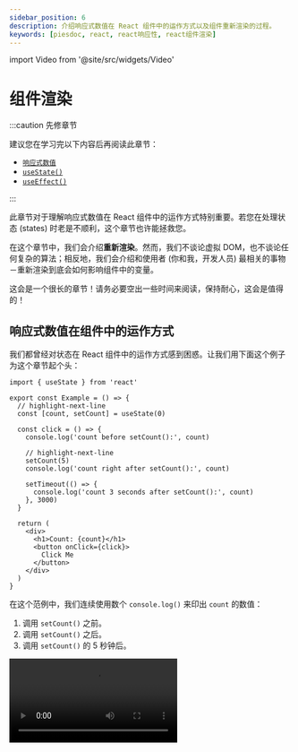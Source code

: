 ```yaml
---
sidebar_position: 6
description: 介绍响应式数值在 React 组件中的运作方式以及组件重新渲染的过程。
keywords: [piesdoc, react, react响应性, react组件渲染]
---
```


import Video from '@site/src/widgets/Video'

# 组件渲染

:::caution 先修章节

建议您在学习完以下内容后再阅读此章节：

- [`响应式数值`](./reactive-values)
- [`useState()`](./use-state)
- [`useEffect()`](./use-effect)

:::

此章节对于理解响应式数值在 React 组件中的运作方式特别重要。若您在处理状态 (states) 时老是不顺利，这个章节也许能拯救您。

在这个章节中，我们会介绍**重新渲染**。然而，我们不谈论虚拟 DOM，也不谈论任何复杂的算法；相反地，我们会介绍和使用者 (你和我，开发人员) 最相关的事物－重新渲染到底会如何影响组件中的变量。

这会是一个很长的章节！请务必要空出一些时间来阅读，保持耐心，这会是值得的！

## 响应式数值在组件中的运作方式

我们都曾经对状态在 React 组件中的运作方式感到困惑。让我们用下面这个例子为这个章节起个头：

```tsx showLineNumbers
import { useState } from 'react'

export const Example = () => {
  // highlight-next-line
  const [count, setCount] = useState(0)

  const click = () => {
    console.log('count before setCount():', count)

    // highlight-next-line
    setCount(5)
    console.log('count right after setCount():', count)
    
    setTimeout(() => {
      console.log('count 3 seconds after setCount():', count)
    }, 3000)
  }

  return (
    <div>
      <h1>Count: {count}</h1>
      <button onClick={click}>
        Click Me
      </button>
    </div>
  )
}
```

在这个范例中，我们连续使用数个 `console.log()` 来印出 `count` 的数值：

1. 调用 `setCount()` 之前。
2. 调用 `setCount()` 之后。
3. 调用 `setCount()` 的 5 秒钟后。

<Video src="/video/react/component-rendering_state-with-timeout.mov" />

在[响应式数值](./reactive-values)的[其中一个范例](./reactive-values#响应式数值范例)中，我们已经知道 `setState()` 这种函数所造成的变化并不会立即生效，因此目前看到第二个 `console.log()` 显示 `0` 是可以接受的 (我们会在[下方](#响应式数值何时会被更新)解释导致这个现象的原因！)。但是为何在上面的影片中，即使我们清楚的看见画面上的数字已经从 `0` 变成了 `5`，`console.log()` 却还是显示 `0` 呢？

在 React 组件中，**每一次的渲染都有他自己的属性、状态及所有东西**。若用个简单的方式来比喻，这就像是在每次渲染前都会做一次**寻找并取代**。

:::caution

请注意，「寻找并取代」的说法只是一个虚构的概念，目的是为了让您能快速了解组件重新渲染后会产生什么样的结果，它并不是 React 的实际运作逻辑。

:::

让我们以组件中的 `click()` 函数来当做例子：

```ts showLineNumbers
const click = () => {
  console.log('count before setCount():', count)

  setCount(5)
  console.log('count right after setCount():', count)
  
  setTimeout(() => {
    console.log('count 3 seconds after setCount():', count)
  }, 3000)
}
```

在首次渲染中，`count` 的值为 `0`。这代表在这次渲染中，组件中所有的 `count` 都会被「取代」成 `0`。以下代码展示了组件在这次渲染中是如何定义 `click()`：

```ts showLineNumbers
const click = () => {
  // highlight-next-line
  console.log('count before setCount():', 0)

  setCount(5)
  // highlight-next-line
  console.log('count right after setCount():', 0)
  
  setTimeout(() => {
    // highlight-next-line
    console.log('count 3 seconds after setCount():', 0)
  }, 3000)
}
```

注意这里所有的 `count` 都被换成了 `0`。这就是为什么明明 `count` 在画面上显示的是 `5`，在主控台中显示的却是 `0`。

以下是另一个出于相同原因而「坏掉」的例子：

```ts showLineNumbers
import { useState } from 'react'

const [count, setCount] = useState(0)

const click = () => {
  // highlight-start
  setCount(count + 1)
  setCount(count + 1)
  setCount(count + 1)
  // highlight-end
}
```

在这个范例中，当 `click()` 被运行后，`count` 的值将会是 `1` 而非 `3`。这是为什么呢？

由于 `count` 的初始值为 `0`，`click()` 中所有的 `setCount(count + 1)` 都会被解读成 `setCount(0 + 1)`。因此，在首次渲染中，组件会将 `click()` 定义成一个运行 `setCount(0 + 1)` 三次的函数，导致 `count` 的值被更新成 `1` 而非 `3`。

从这些范例中，我们学到了非常重要的一课－在 React 组件中，**所有事物都照着渲染运作**，而非时间。**响应式数值只能代表组件在某次渲染时的状态**。这就是为什么组件需要**重新渲染**。但是重新渲染到底做了什么？

## 组件重新渲染时会发生什么事？

就如同我们在[响应式数值](./reactive-values#渲染是什么意思)中所提到的，重新渲染指的是首次渲染之后的任何渲染。但是当组件重新渲染时到底发生了什么事？我们可以透过对 counter app 的逐次渲染进行分析来了解组件重新渲染时会发生什么事：

```tsx showLineNumbers
import { useState } from 'react'

export const Example = () => {
  // highlight-next-line
  const [count, setCount] = useState(0)

  // highlight-next-line
  const countPlusFive = count + 5

  // highlight-next-line
  const increment = () => {
    setCount(count + 1)
  }

  return (
    <div>
      <h1>Count: {count}</h1>
      <h2>Count + 5: {countPlusFive}</h2>
      <button onClick={increment}>
        Increment
      </button>
    </div>
  )
}
```

首先，我们来看看这个组件有哪些成员：

- 响应式数值
  - 属性 (props)
    - 无
  - 状态 (states)
    1. `count`
- 非响应式数值
  - [参考](./use-ref)
    - 无
  - 一般数值 (组件中所有既非响应式，也非参考的数值)
    1. `countPlusFive`
    2. `increment()`

这个组件中唯一的状态是 `count`，我们可以透过点击 "Increment" 按钮来更新他。

<Video src="/video/react/component-rendering_counter-app.mov" height="200px" />

### 首次渲染 (初始化)

在首次渲染中，React 会依照以下步骤初始化组件：

1. 运行 `const [count, setCount] = useState(0)` 来声明 `count` 和 `setCount()`。
2. 运行 `const countPlusFive = count + 5` 来声明 `countPlusFive`。
    - 由于 `count` 的初始值是 `0`，`countPlusFive` 在这次渲染中会被定义为 `0 + 5`。
3. 运行 `const increment = () => { ... }` 来声明 `increment()`。
    - 由于 `count` 的初始值是 `0`，`setCount(count + 1)` 在这次渲染中会被解读为 `setCount(0 + 1)`。
4. 绑定所有必要的数值到返回区的 JSX 元素上，同时渲染所有子组件并返回结果。

### 第二次渲染 (首次重新渲染)

在 "Increment" 按钮被点击一次之后，`count` 的数值会从 `0` 被更新到 `1`。由于 `count` 是一个响应式数值，这个变动会造成组件重新渲染。因此，React 会从上到下再次运行组件中所有的代码来达到重新渲染：

1. 运行 `const [count, setCount] = useState(0)` 来声明 `count` 和 `setCount()`。由于 `useState()` 内部运作机制的缘故，`count` 和 `setCount()` 仍然会指向和前一次渲染相同的变量；我们只是将它们赋予到和前一次渲染中相同名称的新变量上。
2. 运行 `const countPlusFive = count + 5` 来声明 `countPlusFive`。
    - 由于 `count` 已经从 `0` 被更新到 `1` 了，所以这次渲染中的 `count + 5` 会被解读为 `1 + 5`，也就是 `6`。
3. 运行 `const increment = () => { ... }` 来声明 `increment()`。
    - 由于 `count` 已经从 `0` 被更新到 `1` 了，所以这次渲染中的 `setCount(count + 1)` 会被解读为 `setCount(1 + 1)`。
4. 绑定所有必要的数值到返回区的 JSX 元素上，同时重新渲染所有子组件并返回结果。

任何后续的渲染都会遵循与第一次重新渲染相同的步骤，无一例外。

如您所见，渲染和重新渲染其实没有这么不同；他们都依照相同的规则－从上到下运行组件中的代码。因此，在每次渲染中，**所有东西都会被重新声明，唯一的差别是他们的值是如何被决定的**。请记住：

- 响应式数值在同次渲染中永远不会改变。换句话说，**在每次渲染中，响应式数值可以被当做常数看待**；他们只会在下一次渲染中被改变。
- **虽然所有东西在每次的渲染中都会被重新声明，但是这并不代表所有变量所指向的记忆体位置都会和前一次渲染不同**。您可以使用像是 [`useMemo()`](./optimization-functions#usememo) 和 [`useCallback()`](./optimization-functions#usecallback) 等记忆函数来让变量在不同的渲染中指向相同的记忆体位置。

:::caution

由于所有东西都会在组件重新渲染时被重新声明，因此在组件中使用他们时要格外小心。

- 注意变量之间的相等性

  若我们在组件中声明一个未被记忆的非[原始型别](https://developer.mozilla.org/en-US/docs/Glossary/Primitive)数值，并且用它来当做子组件的属性，这将会导致子组件上的 [`memo()`](./optimization-functions#memo) 失效。举例来说：

  ```tsx showLineNumbers
  import { Child } from './Child'

  export const Example = () => {
    // 小心！
    // `user` 在每次渲染中都会指向不同的物件。
    // highlight-next-line
    const user = {
      age: 5,
    }

    // 小心！
    // `sayHi()` 在每次渲染中也会指向不同的物件！
    // highlight-next-line
    const sayHi = () => {
      console.log('Hi')
    }

    return (
      <div>
        {/* highlight-next-line */}
        <Child user={user} sayHi={sayHi} />
      </div>
    )
  }
  ```

- 小心使用返回 JSX 元素的内部函数。请看以下范例：

  ```tsx showLineNumbers
  import { Child } from './Child'

  export const Example = () => {
    // highlight-next-line
    const View = () => <Child />

    return (
      <div>
        {/* highlight-start */}
        <View />
        {View()}
        {/* highlight-end */}
      </div>
    )
  }
  ```

  在这个范例中，我们声明了一个名为 `View` 的函数，他返回一个 JSX 元素 `<Child />`，这是挺常见的写法。然而，您可能没有注意到，我们正在一个函数组件 (`Example`) 中定义另外一个函数组件 (`View`)！

  虽然 `<View />` 和 `{View()}` 都会渲染出 `<Child />`，但由于每次的渲染都有着它自己的 `View` 函数，React 会将每次渲染的 `<View />` 当成是一个「新」组件的新实体，导致他随着重新渲染而被卸载又重新挂载。如果 `View` 返回的是一个较消耗资源的组件，这可能会对效能产生影响。

  <Video src="/video/react/component-rendering_render-method-1.mov" />

  相反地，`{View()}` 的写法就不会出现这种情况，因为他并不会被当成一个组件看待；他只是调用 `View` 函数所返回的结果。

  <Video src="/video/react/component-rendering_render-method-2.mov" />
  
  因此，如果在组件中声明的函数返回的是 JSX 元素，我们建议使用 `{View()}` 的写法来渲染他而非 `<View />` 以避免不必要的卸载和挂载。
  
:::

### 渲染是递归的

**渲染是递归的**，例如：

```tsx showLineNumbers
import { Child } from './Child'

export const Parent = () => (
  <div>
    {/* highlight-next-line */}
    <Child />
  </div>
)
```

在这个范例中，每当 `Parent` 重新渲染，`Child` 也会跟着重新渲染；接着 `Child` 的子组件也会重新渲染，依此类推，直到 DOM 树中的最后一个组件也重新渲染。有时候这是合理的，因为子组件可能会使用父组件的状态当做属性，但有时却不会。请看以下范例：

```tsx showLineNumbers
import { useState } from 'react'
import { Child } from './Child'

export const Parent = () => {
  const [count, setCount] = useState(0)

  const increment = () => {
    setCount(count + 1)
  }

  return (
    <div>
      <h1>Count: {count}</h1>
      <button onClick={increment}>
        Increment
      </button>
      {/* highlight-next-line */}
      <Child />
    </div>
  )
}
```

<Video src="/video/react/component-rendering_rendering-is-recursive.mov" />

在这个范例中，`Child` 并没有使用 `Parent` 的任何状态当做属性；然而，每当 `Parent` 重新渲染，`Child` 也会跟着重新渲染。在大部分情况下这是可以接受的，因为 `Child` 可能不是一个相当消耗资源的组件；但如果他是，`Parent` 的重新渲染会导致 `Child` 也重新渲染就不理想了。那么，是否有办法可以改变这种行为，让 `Child` 不会随着 `Parent` 一起重新渲染呢？

一种方法是使用记忆函数来记忆 `Child` 的渲染结果，我们会在[效能优化函数](./optimization-functions)中介绍他们。另一个方法是使用 React 组件中的 `children` 属性。

### `children` 属性

`children` 属性有什么用途？在原生 HTML 中，我们可以在一个 DOM 节点底下放置许多其他的 DOM 节点，例如：

```html showLineNumbers
<div>
  <!-- highlight-start -->
  <label>...</label>
  <span>...</span>
  <!-- highlight-end -->
</div>
```

这个规则同样适用于 React 组件；我们可以在一个 DOM 节点或是组件底下放置许多其他的 DOM 节点或是组件。例如：

```tsx showLineNumbers
import { Parent } from './Parent'
import { Child } from './Child'

export const Example = () => {
  return (
    <Parent>
      {/* highlight-next-line */}
      <Child />
    </Parent>
  )
}
```

在这个范例中，尽管 `Child` 被包裹在 `<Parent></Parent>` 里面，但是负责渲染 `Child` 的组件会是 `Example` 而非 `Parent`。这是因为 `Child` 被写在 `Example` 的返回区中。因此，只有在 `Example` 重新渲染时，`Child` 才会跟着重新渲染，`Parent` 的重新渲染对 `Child` 则没有任何影响。

但是，这个解决方案需要经过正确的设定才会生效。在 React 中，包裹在组件里面的内容并不会自动显示；相反地，这些内容会被当做是 `children` 属性传递给组件。如果我们没有在组件中明确的使用这个 `children` 属性，就不会发生任何事情，就像其他未被使用的属性一样。

:::info

若您使用的是 TypeScript，当任何内容被包裹在组件当中时，您可能会看见一个错误 `Type '{ children: Element; }' has no properties in common with type 'IntrinsicAttributes'`。要解决这个错误，除了在组件中新增一个 `children` 属性并依照我们的需求赋予型别，我们也可以使用内建的 `PropsWithChildren` 型别来达到目的：

```tsx showLineNumbers
// highlight-next-line
import { PropsWithChildren } from 'react'

type IParentProps = PropsWithChildren<{
  // 加入任何您需要的属性
}>

// highlight-next-line
export const Parent = ({ children }: IParentProps) => {
  // ...
}
```

:::

现在我们需要做的就是从 `Parent` 的属性中取出 `children` 并将他放置在我们想要他显示的地方：

```tsx showLineNumbers
import { useState, PropsWithChildren } from 'react'

// highlight-next-line
export const Parent = ({ children }: PropsWithChildren) => {
  const [count, setCount] = useState(0)

  const increment = () => {
    setCount(count + 1)
  }

  return (
    <div>
      <h1>Count: {count}</h1>
      <button onClick={increment}>
        Increment
      </button>
      {/* highlight-next-line */}
      {children}
    </div>
  )
}
```

如此一来 `Child` 将不再受到 `Parent` 的重新渲染影响。

<Video src="/video/react/component-rendering_children-prop.mov" />

## 响应式数值何时会被更新？

如果状态并不是在 `setState()` 调用后马上更新，那么他们到底会在什么时候被更新呢？

### 更新请求

首先，我们必须明白像 [`setState()`](./use-state#setstate) 和 [`dispatch()`](https://beta.reactjs.org/apis/react/useReducer#dispatch) 这类函数的目的实际上是**提出更新请求**，而非进行实际、立即的更新。React 会根据我们提出的更新请求在某个时刻更新状态。因此，在这份文件中，我们将会使用**更新请求**来称呼这些函数。

总的来说，React 会在以下任意条件符合时处理更新请求：

1. 当调用堆叠 (call stack) 为空。
2. 当 `await` 被运行。

#### 当调用堆叠为空

:::info

若您不了解何谓调用堆叠，先不要惊慌！

调用堆叠是 JavaScript [事件循环 (event loop)](https://developer.mozilla.org/en-US/docs/Web/JavaScript/EventLoop) 中的一个环节。事实上，我们不见得需要知道他到底是什么；由于大部分的更新请求都是由使用者发起的事件产生 (例如点击按钮或是提交表单)，也就是说这些事件通常会是调用堆叠中的第一个函数。这代表当这个事件运行完成时，调用堆叠通常会是空的。

这些东西听起来虽然很可怕，但是他其实没有想像中困难。若您仍然想知道调用堆叠或事件循环是什么，我们推荐您观看 [Philip Roberts](https://github.com/latentflip) 的精采演讲－[*What the heck is the event loop anyway?*](https://youtu.be/8aGhZQkoFbQ)。

若您完全不了解我们到底在说什么，那也没关系。不要管他，继续阅读，一切都会没事的！

:::

React 会在调用堆叠为空时处理更新请求。换句话说，假设提出更新请求的事件是调用堆叠中的第一个函数，当他运行完成后，状态就会被更新。举例来说：

```tsx showLineNumbers
import { useState } from 'react'

export const Example = () => {
  const [count, setCount] = useState(0)
  
  // highlight-next-line
  const click = () => {
    setCount(1)
    console.log('Done')
  }

  return (
    <div>
      <h1>Count: {count}</h1>
      {/* highlight-next-line */}
      <button onClick={click}>
        Click Me
      </button>
    </div>
  )
}
```

在这个范例中，`click()` 是按钮 `onClick` 事件的处理程序 (event handler)，代表当按钮被点击时，`click()` 会是调用堆叠中唯一的一个函数。由于 `console.log('Done')` 是 `click()` 中的最后一个动作，`click()` 的运行会在 `console.log('Done')` 运行完成后被视为完成。因此， React 会在 `click()` 运行完成后立即依照我们所提出的更新请求 (就是 `setCount(1)`) 对状态进行更新。

#### 当 `await` 被运行

React 也会在 `await` 被运行时处理更新请求，例如：

```ts showLineNumbers
import { useState } from 'react'

const [count, setCount] = useState(0)

const click = async () => {
  // highlight-next-line
  setCount(1)
  await doSomethingAsync()

  // highlight-next-line
  setCount(2)
  await doSomethingAsync()
}

const doSomethingAsync = () => {
  // 做一些异步的事情，例如调用 API。
  return Promise.resolve(true)
}
```

在上面的范例中，`count` 将会被更新两次：

1. 在第一个 `await doSomethingAsync()` 被运行时，`doSomethingAsync()` 被 resolved 或 rejected 之前 (从 `0` 被更新到 `1`)。
2. 在第二个 `await doSomethingAsync()` 被运行时，`doSomethingAsync()` 被 resolved 或 rejected 之前 (从 `1` 被更新到 `2`)。

我们可以使用 `useEffect()` 来验证这一点：  

```ts showLineNumbers
import { useEffect } from 'react'

// highlight-start
useEffect(() => {
  console.log('count has been updated to', count)
}, [count])
// highlight-end
```

<Video src="/video/react/component-rendering_await-triggers-states-update.mov" />

:::caution

虽然状态会在 `await` 运行时马上被更新，别忘了，由于[响应式数值在组件中的运作方式](#响应式数值在组件中的运作方式)的缘故，函数中的状态仍然会保持函数被声明时的数值。我们还是得等到下一次渲染才能拿到更新后的值！

:::

<details>
  <summary>这背后的理论是什么？(不一定要知道，跳过也没关系）</summary>

  从上方的描述中，您可能已经猜到了－那些「更新请求」实际上就是[**微任务 (microtasks)**](https://developer.mozilla.org/en-US/docs/Web/API/HTML_DOM_API/Microtask_guide)。若您觉得他很难懂，跳过他也没关系；即使不知道他是什么您也能过的很好！
  
  此外，`await` 其实可以用在任何东西上，即使他不是一个 promise。若您有兴趣了解更多细节，可以看看这份 [MDN 的文件](https://developer.mozilla.org/en-US/docs/Web/JavaScript/Reference/Operators/await#control_flow_effects_of_await)！
</details>

:::info 小练习

小练习！请看以下代码：

- 您认为 `count` 一共会被更新几次？
- `count` 会在哪些时间点被更新？

```ts showLineNumbers
import { useState } from 'react'

const [count, setCount] = useState(0)

const click = async () => {
  setCount(1)
  await doSomethingAsync()

  setCount(2)
  await doSomethingAsync()

  setCount(3)
}

const doSomethingAsync = () => {
  // 做一些异步的事情，例如调用 API。
  return Promise.resolve(true)
}
```

<details>
  <summary>公布解答</summary>

  在这个范例中，`count` 会被更新三次：

  1. 在第一个 `await doSomethingAsync()` 被运行时，`doSomethingAsync()` 被 resolved 或 rejected 之前 (从 `0` 被更新到 `1`)。
  2. 在第二个 `await doSomethingAsync()` 被运行时，`doSomethingAsync()` 被 resolved 或 rejected 之前 (从 `1` 被更新到 `2`)。
  3. 当 `click()` 完成之后 (从 `2` 被更新到 `3`)。

  <Video src="/video/react/component-rendering_update-request-exercise.mov" />
  
</details>

:::

恭喜你！你已经学习完 React 最难懂的部分了！这确实是一个巨大的进步！

然而事情还没结束！我们建议阅读[深入 `useState()`](./use-state-in-depth)来全面了解 `useState()` 的运作机制。